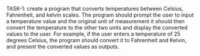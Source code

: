TASK-1:
create a program that converts temperatures between Celsius, Fahrenheit, and kelvin scales. The program should prompt the user to input a temperature value and the original unit of measurement it should then convert the temperature to the other two units and display the converted values to the user. For example, if the user enters a temperature of 25 degrees Celsius, the program should convert it to Fahrenheit and Kelvin, and present the converted values as outputs.
